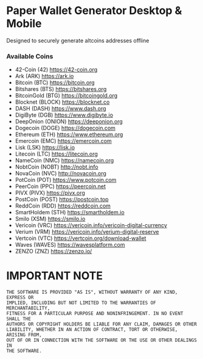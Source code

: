 # Paper Wallet Generator Desktop & Mobile

Designed to securely generate altcoins addresses offline

### Available Coins

- 42-Coin (42) https://42-coin.org
- Ark (ARK) https://ark.io
- Bitcoin (BTC) https://bitcoin.org
- Bitshares (BTS) https://bitshares.org
- BitcoinGold (BTG) https://bitcoingold.org
- Blocknet (BLOCK) https://blocknet.co
- DASH (DASH) https://www.dash.org
- DigiByte (DGB) https://www.digibyte.io
- DeepOnion (ONION) https://deeponion.org
- Dogecoin (DOGE) https://dogecoin.com
- Ethereum (ETH) https://www.ethereum.org
- Emercoin (EMC) https://emercoin.com
- Lisk (LSK) https://lisk.io
- Litecoin (LTC) https://litecoin.org
- NameCoin (NMC) https://namecoin.org
- NobtCoin (NOBT) http://nobt.info
- NovaCoin (NVC) http://novacoin.org
- PotCoin (POT) https://www.potcoin.com
- PeerCoin (PPC) https://peercoin.net
- PIVX (PIVX) https://pivx.org
- PostCoin (POST) https://postcoin.top
- ReddCoin (RDD) https://reddcoin.com
- SmartHoldem (STH) https://smartholdem.io
- Smilo (XSM) https://smilo.io
- Vericoin (VRC) https://vericoin.info/vericoin-digital-currency
- Verium (VRM) https://vericoin.info/verium-digital-reserve
- Vertcoin (VTC) https://vertcoin.org/download-wallet
- Waves (WAVES) https://wavesplatform.com
- ZENZO (ZNZ) https://zenzo.io/

# IMPORTANT NOTE

    THE SOFTWARE IS PROVIDED "AS IS", WITHOUT WARRANTY OF ANY KIND, EXPRESS OR
    IMPLIED, INCLUDING BUT NOT LIMITED TO THE WARRANTIES OF MERCHANTABILITY,
    FITNESS FOR A PARTICULAR PURPOSE AND NONINFRINGEMENT. IN NO EVENT SHALL THE
    AUTHORS OR COPYRIGHT HOLDERS BE LIABLE FOR ANY CLAIM, DAMAGES OR OTHER
    LIABILITY, WHETHER IN AN ACTION OF CONTRACT, TORT OR OTHERWISE, ARISING FROM,
    OUT OF OR IN CONNECTION WITH THE SOFTWARE OR THE USE OR OTHER DEALINGS IN
    THE SOFTWARE.
